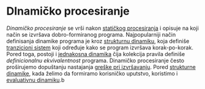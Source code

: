# DInamičko procesiranje

*Dinamičko procesiranje* se vrši nakon [statičkog procesiranja](statičko-procesiranje.md) i opisuje na koji način se izvršava dobro-formiranog programa.  Najpopularniji način definisanja dinamike programa je kroz [strukturnu dinamiku](strukturna-dinamika.md), koja definiše [tranzicioni sistem](tranzicioni-sistem.md) koji određuje kako se program izvršava korak-po-korak. Pored toga, postoji i [jednakosna dinamika](jednakosna-dinamika.md) čija kolekcija pravila definiše *definicionalnu ekvivalentnost* programa. Dinamičko procesiranje često proširujemo dopuštanju nastajanja [greške pri izvršavanju](greške-pri-izvršavanju.md). Pored [strukturne dinamike](strukturna-dinamika.md), kada želimo da formiramo korisničko uputstvo, koristimo i [evaluativnu dinamiku](evaluativna-dinamika.md).b